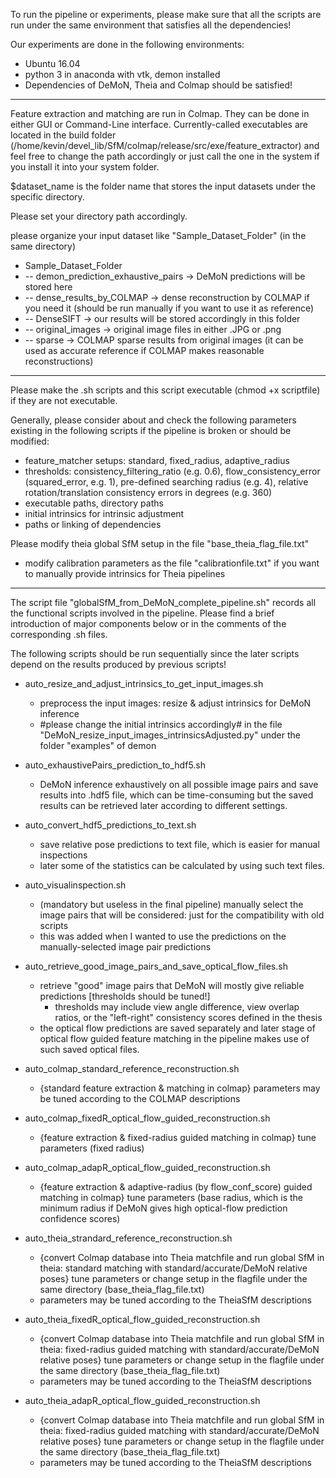 To run the pipeline or experiments, please make sure that all the scripts are run under the same environment that satisfies all the dependencies!

Our experiments are done in the following environments:
* Ubuntu 16.04
* python 3 in anaconda with vtk, demon installed
* Dependencies of DeMoN, Theia and Colmap should be satisfied!

---

Feature extraction and matching are run in Colmap. They can be done in either GUI or Command-Line interface. Currently-called executables are located in the build folder (/home/kevin/devel_lib/SfM/colmap/release/src/exe/feature_extractor) and feel free to change the path accordingly or just call the one in the system if you install it into your system folder.

$dataset_name is the folder name that stores the input datasets under the specific directory.

Please set your directory path accordingly.

please organize your input dataset like "Sample_Dataset_Folder" (in the same directory)
* Sample_Dataset_Folder
*   -- demon_prediction_exhaustive_pairs	->	DeMoN predictions will be stored here
*   -- dense_results_by_COLMAP		->	dense reconstruction by COLMAP if you need it (should be run manually if you want to use it as reference)
*   -- DenseSIFT				->	our results will be stored accordingly in this folder
*   -- original_images			->	original image files in either .JPG or .png
*   -- sparse				->	COLMAP sparse results from original images (it can be used as accurate reference if COLMAP makes reasonable reconstructions)

---

Please make the .sh scripts and this script executable (chmod +x scriptfile) if they are not executable.

Generally, please consider about and check the following parameters existing in the following scripts if the pipeline is broken or should be modified:
* feature_matcher setups: standard, fixed_radius, adaptive_radius
* thresholds: consistency_filtering_ratio (e.g. 0.6), flow_consistency_error (squared_error, e.g. 1), pre-defined searching radius (e.g. 4), relative rotation/translation consistency errors in degrees (e.g. 360)
* executable paths, directory paths
* initial intrinsics for intrinsic adjustment
* paths or linking of dependencies

Please modify theia global SfM setup in the file "base_theia_flag_file.txt"
* modify calibration parameters as the file "calibrationfile.txt" if you want to manually provide intrinsics for Theia pipelines

---

The script file "globalSfM_from_DeMoN_complete_pipeline.sh" records all the functional scripts involved in the pipeline. Please find a brief introduction of major components below or in the comments of the corresponding .sh files.

The following scripts should be run sequentially since the later scripts depend on the results produced by previous scripts!

* auto_resize_and_adjust_intrinsics_to_get_input_images.sh
  - preprocess the input images: resize & adjust intrinsics for DeMoN inference
  - #please change the initial intrinsics accordingly# in the file "DeMoN_resize_input_images_intrinsicsAdjusted.py" under the folder "examples" of demon

* auto_exhaustivePairs_prediction_to_hdf5.sh
  - DeMoN inference exhaustively on all possible image pairs and save results into .hdf5 file, which can be time-consuming but the saved results can be retrieved later according to different settings.

* auto_convert_hdf5_predictions_to_text.sh
  - save relative pose predictions to text file, which is easier for manual inspections
  - later some of the statistics can be calculated by using such text files.

* auto_visualinspection.sh
  - (mandatory but useless in the final pipeline) manually select the image pairs that will be considered: just for the compatibility with old scripts
  - this was added when I wanted to use the predictions on the manually-selected image pair predictions

* auto_retrieve_good_image_pairs_and_save_optical_flow_files.sh
  - retrieve "good" image pairs that DeMoN will mostly give reliable predictions [thresholds should be tuned!]
    - thresholds may include view angle difference, view overlap ratios, or the "left-right" consistency scores defined in the thesis
  - the optical flow predictions are saved separately and later stage of optical flow guided feature matching in the pipeline makes use of such saved optical files.

* auto_colmap_standard_reference_reconstruction.sh
  - {standard feature extraction & matching in colmap} parameters may be tuned according to the COLMAP descriptions

* auto_colmap_fixedR_optical_flow_guided_reconstruction.sh
  - {feature extraction & fixed-radius guided matching in colmap} tune parameters (fixed radius)

* auto_colmap_adapR_optical_flow_guided_reconstruction.sh
  - {feature extraction & adaptive-radius (by flow_conf_score) guided matching in colmap} tune parameters (base radius, which is the minimum radius if DeMoN gives high optical-flow prediction confidence scores)

* auto_theia_strandard_reference_reconstruction.sh
  - {convert Colmap database into Theia matchfile and run global SfM in theia: standard matching with standard/accurate/DeMoN relative poses} tune parameters or change setup in the flagfile under the same directory (base_theia_flag_file.txt)
  - parameters may be tuned according to the TheiaSfM descriptions

* auto_theia_fixedR_optical_flow_guided_reconstruction.sh
  - {convert Colmap database into Theia matchfile and run global SfM in theia: fixed-radius guided matching with standard/accurate/DeMoN relative poses} tune parameters or change setup in the flagfile under the same directory (base_theia_flag_file.txt)
  - parameters may be tuned according to the TheiaSfM descriptions

* auto_theia_adapR_optical_flow_guided_reconstruction.sh
  - {convert Colmap database into Theia matchfile and run global SfM in theia: fixed-radius guided matching with standard/accurate/DeMoN relative poses} tune parameters or change setup in the flagfile under the same directory (base_theia_flag_file.txt)
  - parameters may be tuned according to the TheiaSfM descriptions
